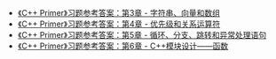 - [《C++ Primer》习题参考答案：第3章 - 字符串、向量和数组](https://tefuirnever.blog.csdn.net/article/details/101976043)
- [《C++ Primer》习题参考答案：第4章 - 优先级和关系运算符](https://tefuirnever.blog.csdn.net/article/details/103007520)
- [《C++ Primer》习题参考答案：第5章 - 循环、分支、跳转和异常处理语句](https://tefuirnever.blog.csdn.net/article/details/103671585)
- [《C++ Primer》习题参考答案：第6章 - C++模块设计——函数](https://blog.csdn.net/TeFuirnever/article/details/103671594)
